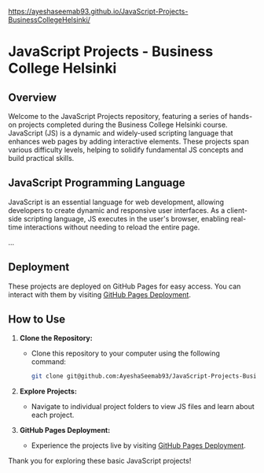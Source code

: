 https://ayeshaseemab93.github.io/JavaScript-Projects-BusinessCollegeHelsinki/
# JavaScript Projects - Business College Helsinki

## Overview

Welcome to the JavaScript Projects repository, featuring a series of hands-on projects completed during the Business College Helsinki course. JavaScript (JS) is a dynamic and widely-used scripting language that enhances web pages by adding interactive elements. These projects span various difficulty levels, helping to solidify fundamental JS concepts and build practical skills.

## JavaScript Programming Language

JavaScript is an essential language for web development, allowing developers to create dynamic and responsive user interfaces. As a client-side scripting language, JS executes in the user's browser, enabling real-time interactions without needing to reload the entire page.

...

## Deployment

These projects are deployed on GitHub Pages for easy access. You can interact with them by visiting [GitHub Pages Deployment](https://ayeshaseemab93.github.io/JavaScript-Projects-BusinessCollegeHelsinki/).

## How to Use

1. **Clone the Repository:**
   - Clone this repository to your computer using the following command:
     ```bash
     git clone git@github.com:AyeshaSeemab93/JavaScript-Projects-BusinessCollegeHelsinki.git
     ```

2. **Explore Projects:**
   - Navigate to individual project folders to view JS files and learn about each project.

3. **GitHub Pages Deployment:**
   - Experience the projects live by visiting [GitHub Pages Deployment](https://ayeshaseemab93.github.io/JavaScript-Projects-BusinessCollegeHelsinki/).


Thank you for exploring these basic JavaScript projects!
